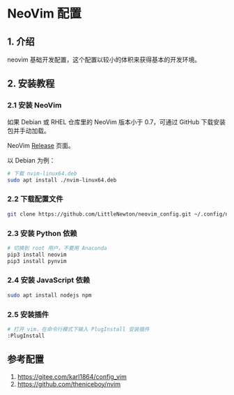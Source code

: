 # NeoVim 配置

## 1. 介绍

neovim 基础开发配置，这个配置以较小的体积来获得基本的开发环境。

## 2. 安装教程

### 2.1 安装 NeoVim

如果 Debian 或 RHEL 仓库里的 NeoVim 版本小于 0.7，可通过 GitHub 下载安装包并手动加载。

NeoVim [Release](https://github.com/neovim/neovim/releases) 页面。

以 Debian 为例：

``` bash
# 下载 nvim-linux64.deb
sudo apt install ./nvim-linux64.deb
```

### 2.2 下载配置文件

``` bash
git clone https://github.com/LittleNewton/neovim_config.git ~/.config/nvim
```

### 2.3 安装 Python 依赖

``` bash
# 切换到 root 用户，不要用 Anaconda
pip3 install neovim
pip3 install pynvim
```

### 2.4 安装 JavaScript 依赖

``` bash
sudo apt install nodejs npm
```

### 2.5 安装插件

``` bash
# 打开 vim，在命令行模式下输入 PlugInstall 安装插件
:PlugInstall
```

## 参考配置

1. https://gitee.com/karl1864/config_vim
2. https://github.com/theniceboy/nvim
